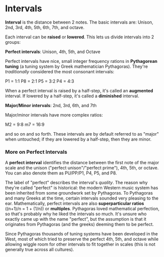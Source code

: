 # Intervals

**Interval** is the distance between 2 notes. The basic intervals are: Unison, 2nd, 3rd, 4th, 5th, 6th, 7th, and octave.

Each interval can be **raised** or **lowered**. This lets us divide intervals into 2 groups:

**Perfect intervals**: Unison, 4th, 5th, and Octave

Perfect intervals have nice, small integer frequency rations in **Pythagorean tuning** (a tuning system by Greek mathematician Pythagoras). They're _traditionally_ considered the most consonant intervals:

P1 = 1:1
P8 = 2:1
P5 = 3:2
P4 = 4:3

When a perfect interval is raised by a half-step, it's called an **augmented** interval. If lowered by a half-step, it's called a **diminished** interval.

**Major/Minor intervals**: 2nd, 3rd, 6th, and 7th

Major/minor intervals have more complex ratios:

M2 = 9:8
m7 = 16:9

and so on and so forth. These intervals are by default referred to as "major" when untouched; if they are lowered by a half-step, then they are minor.

### More on Perfect Intervals

A **perfect interval** identifies the distance between the first note of the major scale and the unison ("perfect unison"/"perfect prime"), 4th, 5th, or octave. You can also denote them as PU/PP/P1, P4, P5, and P8.

The label of "perfect" describes the interval's _quality_. The reason why they're called "perfect" is historical: the modern Western music system has been inherited from some groundwork set by Pythagoras. To Pythagoras and many Greeks at the time, certain intervals sounded very pleasing to the ear. Mathematically, perfect intervals are also **superparticular ratios** ((n+1)/n = 1 + (1/n)) or **multiples**. Pythagoras loved mathematical perfection, so that's probably why he liked the intervals so much. It's unsure who exactly came up with the name "perfect", but the assumption is that it originates from Pythagoras (and the greeks) deeming them to be perfect.

Since Pythagoras thousands of tuning systems have been developed in the West, most of which tried to preserve the perfect 4th, 5th, and octave while allowing wiggle room for other intervals to fit together in scales (this is not generally true across all cultures).
